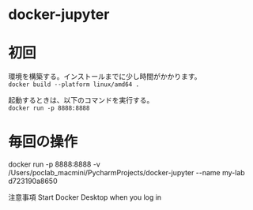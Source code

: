 # docker-jupyter

# 初回
環境を構築する。インストールまでに少し時間がかかります。<br>
`docker build --platform linux/amd64 .`

起動するときは、以下のコマンドを実行する。<br>
`docker run -p 8888:8888`

# 毎回の操作

docker run -p 8888:8888 -v /Users/poclab_macmini/PycharmProjects/docker-jupyter
 --name my-lab d723190a8650

注意事項
Start Docker Desktop when you log in